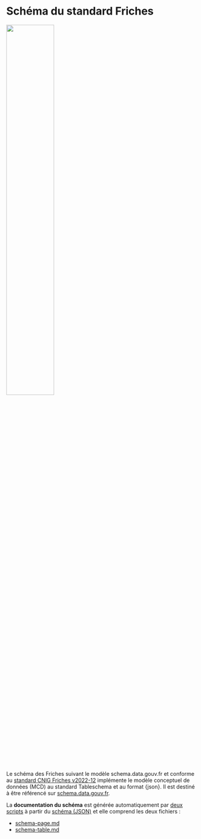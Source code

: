 # Schéma du standard Friches

<img src=image.jpg width='50%' align=center>

Le schéma des Friches suivant le modèle schema.data.gouv.fr et conforme au [standard CNIG Friches v2022-12](https://github.com/cnigfr/Friches/tree/main/standard) implémente le modèle conceptuel de données (MCD) au standard Tableschema et au format {json}. Il est destiné à être référencé sur [schema.data.gouv.fr](https://schema.data.gouv.fr/).

La **documentation du schéma** est générée automatiquement par [deux scripts](https://github.com/cnigfr/Friches/tree/main/schema/scripts) à partir du [schéma (JSON)](.) et elle comprend les deux fichiers :
- [schema-page.md](https://github.com/cnigfr/Friches/blob/main/schema/documentation/schema-page.md)
- [schema-table.md](https://github.com/cnigfr/Friches/blob/main/schema/documentation/schema-table.md)


